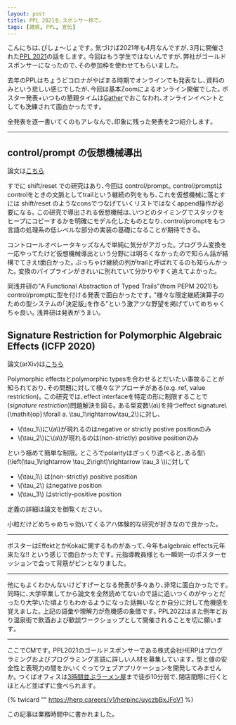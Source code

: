 ```yaml
---
layout: post
title: PPL 2021を､スポンサー枠で｡
tags: [雑感, PPL, 宣伝]
---
```


こんにちは､びしょ～じょです｡
気づけば2021年も4月なんですが､3月に開催された[PPL 2021](https://jssst-ppl.org/workshop/2021/)の話をします｡
今回はもう学生ではないんですが､弊社がゴールドスポンサーになったので､その参加枠を使わせてもらいました｡

去年のPPLはちょうどコロナがやばまる時期でオンラインでも発表なし､資料のみという悲しい感じでしたが､今回は基本Zoomによるオンライン開催でした｡
ポスター発表+いつもの懇親タイムは[Gather](https://gather.town/)でおこなわれ､オンラインイベントとしても洗練されて面白かったです｡

全発表を逐一書いてくのもアレなんで､印象に残った発表を2つ紹介します｡

---

## control/prompt の仮想機械導出
論文は[こちら](http://pllab.is.ocha.ac.jp/~asai/jpapers/ppl/fujii21.pdf)

すでに shift/reset での研究はあり､今回は control/prompt｡
control/promptはcontrolをときの文脈としてtrailという継続の列をもち､これを仮想機械に落とすには shift/reset のようなconsでつなげていくリストではなくappend操作が必要になる｡
この研究で導出される仮想機械は､いつどのタイミングでスタックをヒープにコピーするかを明確にモデル化したものとなり､control/promptをもつ言語の処理系の低レベルな部分の実装の基礎になることが期待できる｡

コントロールオペレータキッズなんで単純に気分がアガった｡
プログラム変換を一応やってたけど仮想機械導出という分野には明るくなかったので知らん話が結構でてきえt面白かった｡
ぶっちゃけ継続の列がtrailと呼ばれてるのも知らんかった｡
変換のパイプラインがきれいに別れていて分かりやすく追えてよかった｡

同浅井研の"A Functional Abstraction of Typed Trails"(from PEPM 2021)もcontrol/promptに型を付ける発表で面白かったです｡
"様々な限定継続演算子のための型システムの｢決定版｣を作る"という激アツな野望を掲げていてめちゃくちゃ良い｡
浅井研は発表がうまい｡

## Signature Restriction for Polymorphic Algebraic Effects (ICFP 2020)
論文(arXiv)は[こちら](https://arxiv.org/abs/2003.08138)

Polymorphic effectsとpolymorphic typesを合わせるとだいたい事故ることが知られており､その問題に対して様々なアプローチがある(e.g. ref, value restriction)｡
この研究では､effect interfaceを特定の形に制限することで(*signature restriction*)問題解決を図る｡
ある型変数\\(a\\)を持つeffect signature\\(\mathit{op}:\forall a. \tau_1\rightarrow\tau_2\\)に対し､

- \\(\tau_1\\)に\\(a\\)が現れるのはnegative or strictly postive positionのみ
- \\(\tau_2\\)に\\(a\\)が現れるのは(non-strictly) positive positionのみ

という極めて簡単な制限｡
ところでpolarityはざっくり述べると､ある型\\(\left(\tau_1\rightarrow \tau_2\right)\rightarrow \tau_3 \\)に対して

- \\(\tau_1\\) は(non-strictly) positive position
- \\(\tau_2\\) はnegative position
- \\(\tau_3\\) はstrictly-positive position

定義の詳細は論文を御覧ください｡

小粒だけどめちゃめちゃ効いてくるアハ体験的な研究が好きなので良かった｡

---

ポスターはEffektとかKokaに関するものがあって､今年もalgebraic effects元年来たな!! という感じで面白かったです｡
元指導教員様とも一瞬同一のポスターセッションで会って背筋がピンとなりました｡

---

他にもよくわかんないけどすげーとなる発表が多々あり､非常に面白かったです｡
同時に､大学卒業してから論文を全然読めてないので話に追いつくのがやっとだったり大学いた頃よりもわかるようになった話無いなとか自分に対して危機感を覚えました｡
上記の語彙や理解力が危機感の象徴です｡
PPL2022はまた例年どおり温泉街で飲酒および歓談ワークショップとして開催されることを切に願います｡

---

ここでCMです｡
PPL2021のゴールドスポンサーである株式会社HERPはプログラミングおよびプログラミング言語に詳しい人材を募集しています｡
型と値の安全性と表現力の間をかいくぐってウェブアプリケーションを開発してみませんか｡
つくばオフィスは[3時間並ぶラーメン屋](https://tabelog.com/ibaraki/A0802/A080201/8014295/)まで徒歩10分弱で､閉店間際に行くとほとんど並ばずに食べられます｡

{% twicard "" https://herp.careers/v1/herpinc/uyczbBxJFoV1 %}

この記事は業務時間中に書かれました｡
